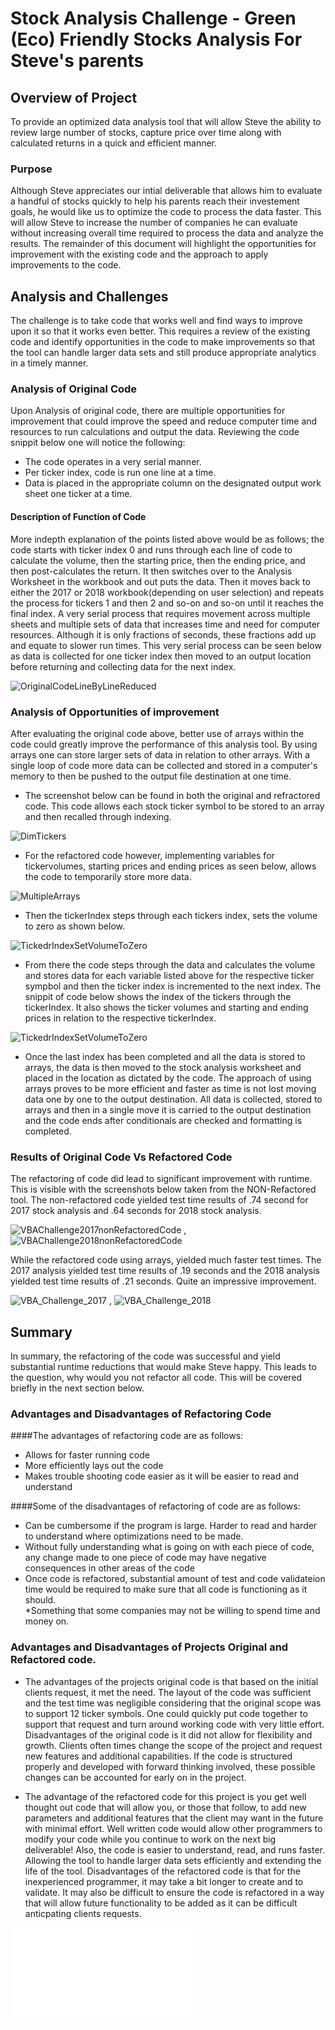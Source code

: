 # Stock Analysis Challenge - Green (Eco) Friendly Stocks Analysis For Steve's parents

## Overview of Project
To provide an optimized data analysis tool that will allow Steve the ability to review large number of stocks, capture price over time along with calculated returns in a quick and efficient manner.

### Purpose
Although Steve appreciates our intial deliverable that allows him to evaluate a handful of stocks quickly to help his parents reach their investement goals, he would like us to optimize the code to process the data faster.  This will allow Steve to increase the number of companies he can evaluate without increasing overall time required to process the data and analyze the results.  The remainder of this document will highlight the opportunities for improvement with the existing code and the approach to apply improvements to the code. 

## Analysis and Challenges
The challenge is to take code that works well and find ways to improve upon it so that it works even better.  This requires a review of the existing code and identify opportunities in the code to make improvements so that the tool can handle larger data sets and still produce appropriate analytics in a timely manner.

### Analysis of Original Code

Upon Analysis of original code, there are multiple opportunities for improvement that could improve the speed and reduce computer time and resources to run calculations and output the data. Reviewing the code snippit below one will notice the following:

*  The code operates in a very serial manner. 
*  Per ticker index, code is run one line at a time.  
*  Data is placed in the appropriate column on the designated output work sheet one ticker at a time.

#### Description of Function of Code
More indepth explanation of the points listed above would be as follows; the code starts with ticker index 0 and runs through each line of code to calculate the volume, then the starting price, then the ending price, and then post-calculates the return. It then switches over to the Analysis Worksheet in the workbook and out puts the data.  Then it moves back to either the 2017 or 2018 workbook(depending on user selection) and repeats the process for tickers 1 and then 2 and so-on and so-on until it reaches the final index. A very serial process that requires movement across multiple sheets and multiple sets of data that increases time and need for computer resources.  Although it is only fractions of seconds, these fractions add up and equate to slower run times.  This very serial process can be seen below as data is collected for one ticker index then moved to an output location before returning and collecting data for the next index.

![OriginalCodeLineByLineReduced](resources/OriginalCodeLineByLineReduced.png)


### Analysis of Opportunities of improvement
After evaluating the original code above, better use of arrays within the code could greatly improve the performance of this analysis tool.  By using arrays one can store larger sets of data in relation to other arrays.  With a single loop of code more data can be collected and stored in a computer's memory to then be pushed to the output file destination at one time.  

*   The screenshot below can be found in both the original and refractored code. This code allows each stock ticker symbol to be stored to an array and then recalled through indexing.

![DimTickers](resources/DimTickers.PNG)

*   For the refactored code however, implementing variables for tickervolumes, starting prices and ending prices as seen below, allows the code to temporarily store more data. 
 
![MultipleArrays](resources/MultipleArrays.PNG)

*   Then the tickerIndex steps through each tickers index, sets the volume to zero as shown below. 

![TickedrIndexSetVolumeToZero](resources/TickerIndexSetVolumeToZero.PNG)

*  From there the code steps through the data and calculates the volume and stores data for each variable listed above for the respective ticker sympbol and then the ticker index is incremented to the next index.  The snippit of code below shows the index of the tickers through the tickerIndex. It also shows the ticker volumes and starting and ending prices in relation to the respective tickerIndex.

![TickedrIndexSetVolumeToZero](resources/CodeStoresAllDataToArray.PNG)

*   Once the last index has been completed and all the data is stored to arrays, the data is then moved to the stock analysis worksheet and placed in the location as dictated by the code. The approach of using arrays proves to be more efficient and faster as time is not lost moving data one by one to the output destination. All data is collected, stored to arrays and then in a single move it is carried to the output destination and the code ends after conditionals are checked and formatting is completed.

### Results of Original Code Vs Refactored Code

The refactoring of code did lead to significant improvement with runtime.  This is visible with the screenshots below taken from the NON-Refactored tool.  The non-refactored code yielded test time results of .74 second for 2017 stock analysis and .64 seconds for 2018 stock analysis.

![VBAChallenge2017nonRefactoredCode](resources/VBAChallenge2017nonRefactoredCode.jpg) , ![VBAChallenge2018nonRefactoredCode](resources/VBAChallenge2018nonRefactoredCode.jpg)

While the refactored code using arrays, yielded much faster test times.  The 2017 analysis yielded test time results of .19 seconds and the 2018 analysis yielded test time results of .21 seconds.  Quite an impressive improvement.

![VBA_Challenge_2017](resources/VBA_Challenge_2017.jpg) , ![VBA_Challenge_2018](resources/VBA_Challenge_2018.jpg)

## Summary
In summary, the refactoring of the code was successful and yield substantial runtime reductions that would make Steve happy.  This leads to the question, why would you not refactor all code.  This will be covered briefly in the next section below.

### Advantages and Disadvantages of Refactoring Code
####The advantages of refactoring code are as follows:
* Allows for faster running code
* More efficiently lays out the code
* Makes trouble shooting code easier as it will be easier to read and understand

####Some of the disadvantages of refactoring of code are as follows:
* Can be cumbersome if the program is large.  Harder to read and harder to understand where optimizations need to be made.
* Without fully understanding what is going on with each piece of code, any change made to one piece of code may have negative consequences in other areas of the code
* Once code is refactored, substantial amount of test and code validateion time would be required to make sure that all code is functioning as it should.  
    *Something that some companies may not be willing to spend time and money on.

### Advantages and Disadvantages of Projects Original and Refactored code.
* The advantages of the projects original code is that based on the initial clients request, it met the need.  The layout of the code was sufficient and the test time was negligible considering that the original scope was to support 12 ticker symbols.  One could quickly put code together to support that request and turn around working code with very little effort. Disadvantages of the original code is it did not allow for flexibility and growth.  Clients often times change the scope of the project and request new features and additional capabilities. If the code is structured properly and developed with forward thinking involved, these possible changes can be accounted for early on in the project.

* The advantage of the refactored code for this project is you get well thought out code that will allow you, or those that follow, to add new parameters and additional features that the client may want in the future with minimal effort.  Well written code would allow other programmers to modify your code while you continue to work on the next big deliverable!  Also, the code is easier to understand, read, and runs faster. Allowing the tool to handle larger data sets efficiently and extending the life of the tool.  Disadvantages of the refactored code is that for the inexperienced programmer, it may take a bit longer to create and to validate.  It may also be difficult to ensure the code is refactored in a way that will allow future functionality to be added as it can be difficult anticpating clients requests.

![VBA Challenge](resources/VBA_Challenge.xlsm)




